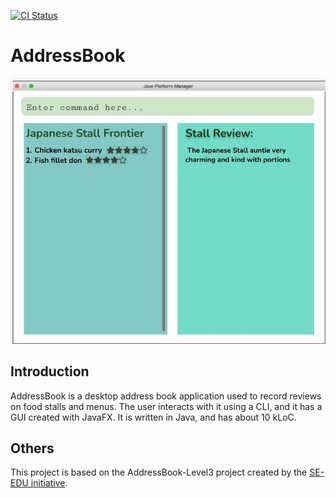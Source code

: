 [![CI Status](https://github.com/AY2324S1-CS2103T-W10-4/tp/workflows/Java%20CI/badge.svg)](https://github.com/AY2324S1-CS2103T-W10-4/tp/actions)
# AddressBook
![Ui](docs/images/Ui.png)

## Introduction
AddressBook is a desktop address book application used to record reviews on food stalls and menus. The user interacts with it using a CLI, and it has a GUI created with JavaFX. It is written in Java, and has about 10 kLoC.

## Others
This project is based on the AddressBook-Level3 project created by the [SE-EDU initiative](https://se-education.org).<br>
